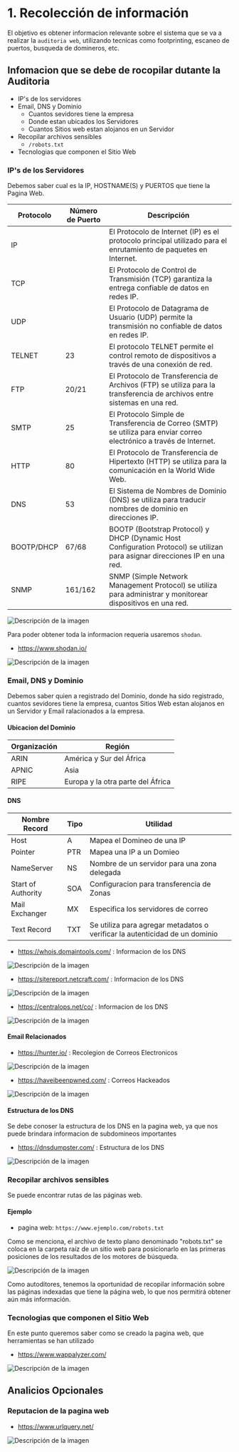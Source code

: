 # 1. Recolección de información

El objetivo es obtener informacion relevante sobre el sistema que se va a realizar la `auditoria web`, utilizando tecnicas como footprinting, escaneo de puertos, busqueda de domineros, etc.

## Infomacion que se debe de rocopilar dutante la Auditoria

- IP's de los servidores
- Email, DNS y Dominio 
    - Cuantos sevidores tiene la empresa
    - Donde estan ubicados los Servidores
    - Cuantos Sitios web estan alojanos en un Servidor
- Recopilar archivos sensibles
    - `/robots.txt`
- Tecnologias que componen el Sitio Web



### IP's de los Servidores 

Debemos saber cual es la IP, HOSTNAME(S) y PUERTOS que tiene la Pagina Web.


| Protocolo |	Número de Puerto |	Descripción|
|--------------|--------|--------|
| IP |  |El Protocolo de Internet (IP) es el protocolo principal utilizado para el enrutamiento de paquetes en Internet.|
| TCP |		| El Protocolo de Control de Transmisión (TCP) garantiza la entrega confiable de datos en redes IP.|
| UDP | 	| El Protocolo de Datagrama de Usuario (UDP) permite la transmisión no confiable de datos en redes IP.|
| TELNET |	23	| El protocolo TELNET permite el control remoto de dispositivos a través de una conexión de red.|
| FTP	| 20/21	| El Protocolo de Transferencia de Archivos (FTP) se utiliza para la transferencia de archivos entre sistemas en una red.|
| SMTP	| 25	| El Protocolo Simple de Transferencia de Correo (SMTP) se utiliza para enviar correo electrónico a través de Internet.|
| HTTP	| 80	| El Protocolo de Transferencia de Hipertexto (HTTP) se utiliza para la comunicación en la World Wide Web.|
| DNS	| 53	| El Sistema de Nombres de Dominio (DNS) se utiliza para traducir nombres de dominio en direcciones IP.|
| BOOTP/DHCP | 	67/68	|  BOOTP (Bootstrap Protocol) y DHCP (Dynamic Host Configuration Protocol) se utilizan para asignar direcciones IP en una red.| 
|  SNMP	|  161/162	|  SNMP (Simple Network Management Protocol) se utiliza para administrar y monitorear dispositivos en una red.| 

![Descripción de la imagen](img/ip.png
)

Para poder obtener toda la informacion requeria usaremos `shodan`.
- https://www.shodan.io/

![Descripción de la imagen](img/shodan.png)



### Email, DNS y Dominio 

Debemos saber quien a registrado del Dominio, donde ha sido registrado, cuantos sevidores tiene la empresa, cuantos Sitios Web estan alojanos en un Servidor y Email ralacionados a la empresa.

#### Ubicacion del Dominio

| Organización | Región |
|--------------|--------|
| ARIN         | América y Sur del África |
| APNIC        | Asia |
| RIPE         | Europa y la otra parte del África |


#### DNS

| Nombre Record | Tipo | Utilidad |
|--------------|--------|--------|
| Host         | A | Mapea el Domineo de una IP |
| Pointer        | PTR | Mapea una IP a un Domieo |
| NameServer      | NS | Nombre de un servidor para una zona delegada |
| Start of Authority | SOA | Configuracion para transferencia de Zonas |
| Mail Exchanger | MX | Especifica los servidores de correo |
| Text Record | TXT | Se utiliza para agregar metadatos o verificar la autenticidad de un dominio |

- https://whois.domaintools.com/ : Informacion de los DNS

![Descripción de la imagen](img/whois.png)

- https://sitereport.netcraft.com/ : Informacion de los DNS

![Descripción de la imagen](img/netcraft.png)

- https://centralops.net/co/ : Informacion de los DNS

![Descripción de la imagen](img/central.png)



#### Email Relacionados

- https://hunter.io/ : Recolegion de Correos Electronicos

![Descripción de la imagen](img/hunter.png)

- https://haveibeenpwned.com/ : Correos Hackeados

![Descripción de la imagen](img/correo.png)

#### Estructura de los DNS

Se debe conoser la estructura de los DNS en la pagina web, ya que nos puede brindara informacion de subdomineos importantes


- https://dnsdumpster.com/ : Estructura de los DNS

![Descripción de la imagen](img/stru_dns.png )


### Recopilar archivos sensibles

Se puede encontrar rutas de las páginas web.

#### Ejemplo 

- pagina web: `https://www.ejemplo.com/robots.txt`

Como se menciona, el archivo de texto plano denominado "robots.txt" se coloca en la carpeta raíz de un sitio web para posicionarlo en las primeras posiciones de los resultados de los motores de búsqueda.

![Descripción de la imagen](img/robots.jpg)

Como autoditores, tenemos la oportunidad de recopilar información sobre las páginas indexadas que tiene la página web, lo que nos permitirá obtener aún más información.



### Tecnologias que componen el Sitio Web

En este punto queremos saber como se creado la pagina web, que herramientas se han utilizado


- https://www.wappalyzer.com/

![Descripción de la imagen](img/wappalyzer.png)

## Analicios Opcionales

### Reputacion de la pagina web

- https://www.urlquery.net/

![Descripción de la imagen](img/reputacion.png)